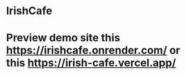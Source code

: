 # IrishCafe

# Preview demo site  this https://irishcafe.onrender.com/  or this https://irish-cafe.vercel.app/
